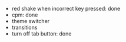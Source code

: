 - red shake when incorrect key pressed: done
- cpm: done
- theme switcher
- transitions
- turn off tab button: done
